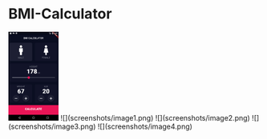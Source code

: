 # BMI-Calculator
<img src="screenshots/image1.png" width ="100" >
![](screenshots/image1.png)
![](screenshots/image2.png)
![](screenshots/image3.png)
![](screenshots/image4.png)
